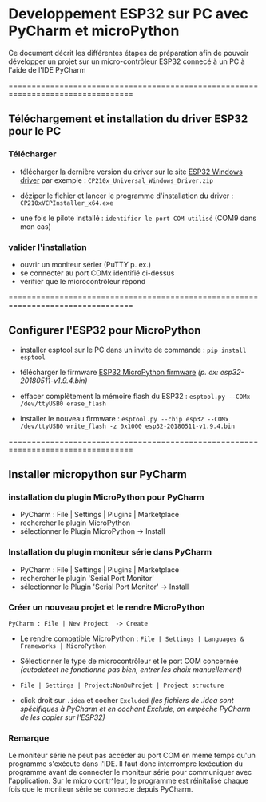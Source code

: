 # Developpement ESP32 sur PC avec PyCharm et microPython
Ce document décrit les différentes étapes de préparation afin de pouvoir développer un projet sur un 
micro-contrôleur ESP32 connecé à un PC à l'aide de l'IDE PyCharm 

=================================================================================
## Téléchargement et installation du driver ESP32 pour le PC
### Télécharger 
- télécharger la dernière version du driver sur le site 
  [ESP32 Windows driver](https://www.silabs.com/documents/public/software/CP210x_Universal_Windows_Driver.zip) 
par exemple : `CP210x_Universal_Windows_Driver.zip`

- déziper le fichier et lancer le programme d'installation du driver : `CP210xVCPInstaller_x64.exe`
- une fois le pilote installé : `identifier le port COM utilisé` (COM9 dans mon cas)
    
### valider l'installation
- ouvrir un moniteur sérier (PuTTY p. ex.)
- se connecter au port COMx identifié ci-dessus
- vérifier que le microcontrôleur répond

=================================================================================

## Configurer l'ESP32 pour MicroPython

 
- installer esptool sur le PC dans un invite de commande : `pip install esptool`
- télécharger le firmware [ESP32 MicroPython firmware](https://micropython.org/download/esp32/) 
  *(p. ex: esp32-20180511-v1.9.4.bin)*
  
- effacer complètement la mémoire flash du ESP32 : `esptool.py --COMx /dev/ttyUSB0 erase_flash` 
- installer le nouveau firmware : 
  `esptool.py --chip esp32 --COMx /dev/ttyUSB0 write_flash -z 0x1000 esp32-20180511-v1.9.4.bin`



=================================================================================

## Installer micropython sur PyCharm
### installation du plugin MicroPython pour PyCharm
- PyCharm : File | Settings | Plugins | Marketplace
- rechercher le plugin MicroPython
- sélectionner le Plugin MicroPython -> Install
  
### Installation du plugin moniteur série dans PyCharm
- PyCharm : File | Settings | Plugins | Marketplace
- rechercher le plugin 'Serial Port Monitor'
- sélectionner le Plugin 'Serial Port Monitor' -> Install

### Créer un nouveau projet et le rendre MicroPython
`PyCharm : File | New Project  -> Create`
- Le rendre compatible MicroPython : `File | Settings | Languages & Frameworks | MicroPython`
- Sélectionner le type de microcontrôleur et le port COM concernée 
*(autodetect ne fonctionne pas bien, entrer les choix manuellement)*
  
- `File | Settings | Project:NomDuProjet | Project structure`
- click droit sur `.idea` et cocher `Excluded` *(les fichiers de .idea sont spécifiques à PyCharm et en cochant Exclude, 
  on empèche PyCharm de les copier sur l'ESP32)*


### Remarque
Le moniteur série ne peut pas accéder au port COM en même temps qu'un programme s'exécute dans l'IDE.
Il faut donc interrompre lexécution du programme avant de connecter le moniteur série pour communiquer avec 
l'application. Sur le micro contr^leur, le programme est réinitalisé chaque fois que le moniteur série se connecte 
depuis PyCharm.








